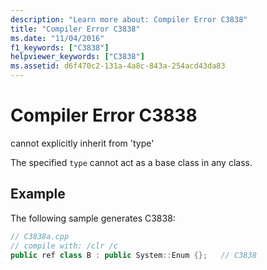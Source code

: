 ```yaml
---
description: "Learn more about: Compiler Error C3838"
title: "Compiler Error C3838"
ms.date: "11/04/2016"
f1_keywords: ["C3838"]
helpviewer_keywords: ["C3838"]
ms.assetid: d6f470c2-131a-4a8c-843a-254acd43da83
---
```

# Compiler Error C3838

cannot explicitly inherit from 'type'

The specified `type` cannot act as a base class in any class.

## Example

The following sample generates C3838:

```cpp
// C3838a.cpp
// compile with: /clr /c
public ref class B : public System::Enum {};   // C3838
```
